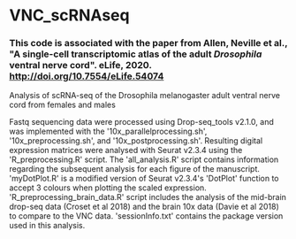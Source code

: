 # VNC_scRNAseq

### This code is associated with the paper from Allen, Neville et al., "A single-cell transcriptomic atlas of the adult _Drosophila_ ventral nerve cord". eLife, 2020. http://doi.org/10.7554/eLife.54074

Analysis of scRNA-seq of the Drosophila melanogaster adult ventral nerve cord from females and males

Fastq sequencing data were processed using Drop-seq_tools v2.1.0, and was implemented with the '10x_parallelprocessing.sh', '10x_preprocessing.sh', and '10x_postprocessing.sh'. Resulting digital expression matrices were analysed with Seurat v2.3.4 using the 'R_preprocessing.R' script. The 'all_analysis.R' script contains information regarding the subsequent analysis for each figure of the manuscript. 'myDotPlot.R' is a modified version of Seurat v2.3.4's 'DotPlot' function to accept 3 colours when plotting the scaled expression. 'R_preprocessing_brain_data.R' script includes the analysis of the mid-brain drop-seq data (Croset et al 2018) and the brain 10x data (Davie et al 2018) to compare to the VNC data. 'sessionInfo.txt' contains the package version used in this analysis.  
